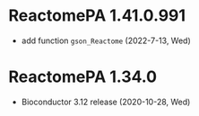 # ReactomePA 1.41.0.991

+ add function `gson_Reactome` (2022-7-13, Wed)


# ReactomePA 1.34.0

+ Bioconductor 3.12 release (2020-10-28, Wed)

